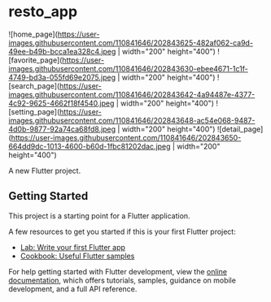 # resto_app
![home_page](https://user-images.githubusercontent.com/110841646/202843625-482af062-ca9d-49ee-b49b-bcca1ea328c4.jpeg | width="200" height="400")
![favorite_page](https://user-images.githubusercontent.com/110841646/202843630-ebee4671-1c1f-4749-bd3a-055fd69e2075.jpeg | width="200" height="400")
![search_page](https://user-images.githubusercontent.com/110841646/202843642-4a94487e-4377-4c92-9625-4662f18f4540.jpeg | width="200" height="400")
![setting_page](https://user-images.githubusercontent.com/110841646/202843648-ac54e068-9487-4d0b-9877-92a74ca68fd8.jpeg | width="200" height="400")
![detail_page](https://user-images.githubusercontent.com/110841646/202843650-664dd9dc-1013-4600-b60d-1fbc81202dac.jpeg | width="200" height="400")

A new Flutter project.

## Getting Started

This project is a starting point for a Flutter application.

A few resources to get you started if this is your first Flutter project:

- [Lab: Write your first Flutter app](https://docs.flutter.dev/get-started/codelab)
- [Cookbook: Useful Flutter samples](https://docs.flutter.dev/cookbook)

For help getting started with Flutter development, view the
[online documentation](https://docs.flutter.dev/), which offers tutorials,
samples, guidance on mobile development, and a full API reference.
